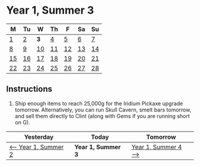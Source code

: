 # Year 1, Summer 3

| M                          | Tu                        | W                         | Th                        | F                         | Sa                        | Su                        |
| -------------------------- | ------------------------- | ------------------------- | ------------------------- |-------------------------- | ------------------------- | ------------------------- |
| [1](year-1-summer-1.md)    | [2](year-1-summer-2.md)   | **3**                     | [4](year-1-summer-4.md)   | [5](year-1-summer-5.md)   | [6](year-1-summer-6.md)   | [7](year-1-summer-7.md)   |
| [8](year-1-summer-8.md)    | [9](year-1-summer-9.md)   | [10](year-1-summer-10.md) | [11](year-1-summer-11.md) | [12](year-1-summer-12.md) | [13](year-1-summer-13.md) | [14](year-1-summer-14.md) |
| [15](year-1-summer-15.md)  | [16](year-1-summer-16.md) | [17](year-1-summer-17.md) | [18](year-1-summer-18.md) | [19](year-1-summer-19.md) | [20](year-1-summer-20.md) | [21](year-1-summer-21.md) |
| [22](year-1-summer-22.md)  | [23](year-1-summer-23.md) | [24](year-1-summer-24.md) | [25](year-1-summer-25.md) | [26](year-1-summer-26.md) | [27](year-1-summer-27.md) | [28](year-1-summer-28.md) |

## Instructions

1. Ship enough items to reach 25,000g for the Iridium Pickaxe upgrade tomorrow. Alternatively, you can run Skull Cavern, smelt bars tomorrow, and sell them directly to Clint (along with Gems if you are running short on G).

| Yesterday                                   | Today                 | Tomorrow                                    |
| ------------------------------------------- | --------------------- | ------------------------------------------- |
| [⟵ Year 1, Summer 2](year-1-summer-2.md)   | **Year 1, Summer 3**  | [Year 1, Summer 4 ⟶](year-1-summer-4.md)   |
